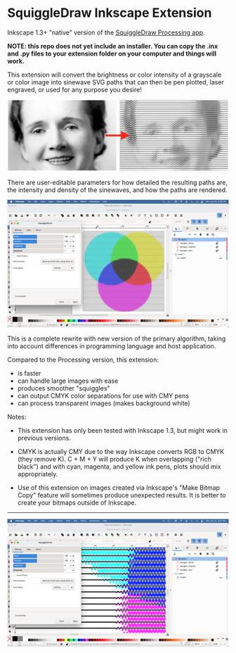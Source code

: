 # SquiggleDraw Inkscape Extension
 
Inkscape 1.3+ "native" version of the [SquiggleDraw Processing app](https://github.com/gwygonik/SquiggleDraw/). 

**NOTE: this repo does not yet include an installer. You can copy the .inx and .py files to your extension folder on your computer and things will work.**

This extension will convert the brightness or color intensity of a grayscale or color image into sinewave SVG paths that can then be pen plotted, laser engraved, or used for any purpose you desire! 

![SquiggleDraw output example in grayscale](./images/ss_3.png?raw=true)

There are user-editable parameters for how detailed the resulting paths are, the intensity and density of the sinewaves, and how the paths are rendered.

![SquiggleDraw UI with CMYK Example](./images/ss_1.png?raw=true)

This is a complete rewrite with new version of the primary algorithm, taking into account differences in programming language and host application.

Compared to the Processing version, this extension:
- is faster
- can handle large images with ease
- produces smoother "squiggles"
- can output CMYK color separations for use with CMY pens
- can process transparent images (makes background white)

Notes:

- This extension has only been tested with Inkscape 1.3, but might work in previous versions.

- CMYK is actually CMY due to the way Inkscape converts RGB to CMYK (they remove K). C + M + Y will produce K when overlapping ("rich black") and with cyan, magenta, and yellow ink pens, plots should mix appropriately.

- Use of this extension on images created via Inkscape's "Make Bitmap Copy" feature will sometimes produce unexpected results. It is better to create your bitmaps outside of Inkscape.

---
![SquiggleDraw UI with close-up of CMYK Example](./images/ss_2.png?raw=true)

